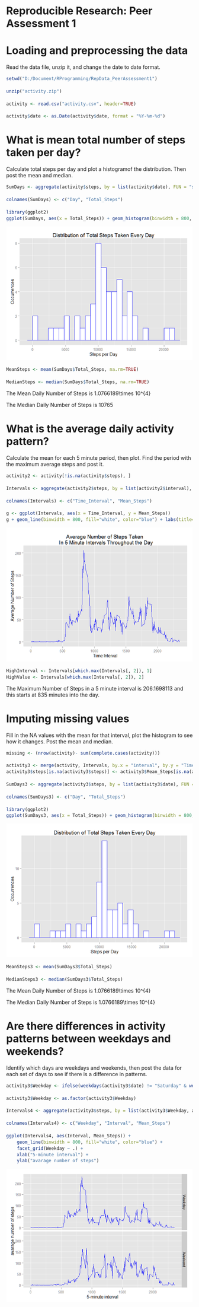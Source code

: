 # Reproducible Research: Peer Assessment 1


# Loading and preprocessing the data

Read the data file, unzip it, and change the date to date format.


```r
setwd("D:/Document/RProgramming/RepData_PeerAssessment1")

unzip("activity.zip")

activity <- read.csv("activity.csv", header=TRUE)

activity$date <- as.Date(activity$date, format = "%Y-%m-%d")
```

# What is mean total number of steps taken per day?

Calculate total steps per day and plot a histogramof the distribution. Then post the mean and median.


```r
SumDays <- aggregate(activity$steps, by = list(activity$date), FUN = "sum")

colnames(SumDays) <- c("Day", "Total_Steps")

library(ggplot2)
ggplot(SumDays, aes(x = Total_Steps)) + geom_histogram(binwidth = 800, fill="white", color="blue") + labs(title="Distribution of Total Steps Taken Every Day", x = "Steps per Day", y="Occurrences")
```

![](PA1_template_files/figure-html/question1-1.png) 

```r
MeanSteps <- mean(SumDays$Total_Steps, na.rm=TRUE)

MedianSteps <- median(SumDays$Total_Steps, na.rm=TRUE)
```

The Mean Daily Number of Steps is 1.0766189\times 10^{4}

The Median Daily Number of Steps is 10765

# What is the average daily activity pattern?

Calculate the mean for each 5 minute period, then plot.  Find the period with the maximum average steps and post it.


```r
activity2 <- activity[!is.na(activity$steps), ]

Intervals <- aggregate(activity2$steps, by = list(activity2$interval), FUN = "mean")

colnames(Intervals) <- c("Time_Interval", "Mean_Steps")

g <- ggplot(Intervals, aes(x = Time_Interval, y = Mean_Steps))
g + geom_line(binwidth = 800, fill="white", color="blue") + labs(title="Average Number of Steps Taken \n In 5 Minute Intervals Throughout the Day", x = "Time Interval", y = "Average Number of Steps")
```

![](PA1_template_files/figure-html/question2-1.png) 

```r
HighInterval <- Intervals[which.max(Intervals[, 2]), 1]
HighValue <- Intervals[which.max(Intervals[, 2]), 2]
```

The Maximum Number of Steps in a 5 minute interval is 206.1698113 and this starts at 835 minutes into the day.

# Imputing missing values

Fill in the NA values with the mean for that interval, plot the histogram to see how it changes.  Post the mean and median.


```r
missing <- (nrow(activity)- sum(complete.cases(activity)))

activity3 <- merge(activity, Intervals, by.x = "interval", by.y = "Time_Interval", all.x = TRUE)
activity3$steps[is.na(activity3$steps)] <- activity3$Mean_Steps[is.na(activity3$steps)]
                 
SumDays3 <- aggregate(activity3$steps, by = list(activity3$date), FUN = "sum")

colnames(SumDays3) <- c("Day", "Total_Steps")

library(ggplot2)
ggplot(SumDays3, aes(x = Total_Steps)) + geom_histogram(binwidth = 800, fill="white", color="blue") + labs(title="Distribution of Total Steps Taken Every Day", x = "Steps per Day", y="Occurrences")
```

![](PA1_template_files/figure-html/question3-1.png) 

```r
MeanSteps3 <- mean(SumDays3$Total_Steps)

MedianSteps3 <- median(SumDays3$Total_Steps)
```


The Mean Daily Number of Steps is 1.0766189\times 10^{4}


The Median Daily Number of Steps is 1.0766189\times 10^{4}

# Are there differences in activity patterns between weekdays and weekends?

Identify which days are weekdays and weekends, then post the data for each set of days to see if there is a difference in patterns.


```r
activity3$Weekday <- ifelse(weekdays(activity3$date) != "Saturday" & weekdays(activity3$date) != "Sunday", "Weekday", "Weekend")

activity3$Weekday <- as.factor(activity3$Weekday)

Intervals4 <- aggregate(activity3$steps, by = list(activity3$Weekday, activity3$interval), FUN = "mean")

colnames(Intervals4) <- c("Weekday", "Interval", "Mean_Steps")

ggplot(Intervals4, aes(Interval, Mean_Steps)) + 
    geom_line(binwidth = 800, fill="white", color="blue") + 
    facet_grid(Weekday ~ .) +
    xlab("5-minute interval") + 
    ylab("avarage number of steps")
```

![](PA1_template_files/figure-html/question4-1.png) 
